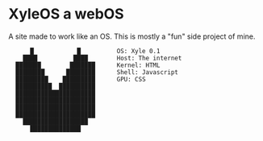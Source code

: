 # XyleOS a webOS
A site made to work like an OS. This is mostly a "fun" side project of mine.
                           
          █            █          OS: Xyle 0.1
        ████          ████        Host: The internet
      ███████        ███████      Kernel: HTML
      ████████      ████████      Shell: Javascript
      █████████    █████████      GPU: CSS
      ██████████  ██████████      
      ██████████████████████      
      ██████████████████████      
      ██████████████████████      
      ██████████████████████      
        ██████████████████        
          ██████████████           
                                  
                                  

